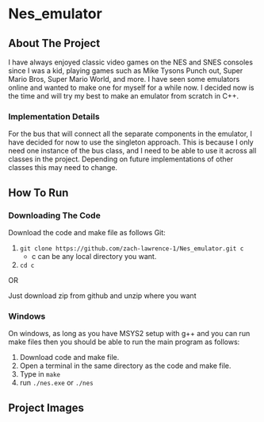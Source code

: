 # Nes_emulator
## About The Project
I have always enjoyed classic video games on the NES and SNES consoles since I was a kid, playing games such as Mike Tysons Punch out, Super Mario Bros, Super Mario World, and more. I have seen some emulators online and wanted to make one for myself for a while now. I decided now is the time and will try my best to make an emulator from scratch in C++.
### Implementation Details
For the bus that will connect all the separate components in the emulator, I have decided for now to use the singleton approach. This is because I only need one instance
of the bus class, and I need to be able to use it across all classes in the project. Depending on future implementations of other classes this may need to change.
## How To Run
### Downloading The Code
Download the code and make file as follows
Git:
1. ```git clone https://github.com/zach-lawrence-1/Nes_emulator.git c```
   - c can be any local directory you want.
2. ```cd c```

OR

Just download zip from github and unzip where you want
### Windows
On windows, as long as you have MSYS2 setup with g++ and you can run make files then you should be able to run the main program as follows:
1. Download code and make file.
2. Open a terminal in the same directory as the code and make file.
3. Type in ```make```
4. run ```./nes.exe``` or ```./nes```

## Project Images
